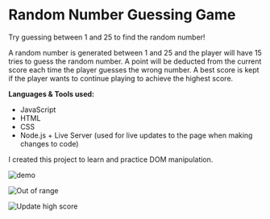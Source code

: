 # Random Number Guessing Game

Try guessing between 1 and 25 to find the random number! 

A random number is generated between 1 and 25 and the player will have 15 tries to guess the random number. A point will be deducted from the current score each time the player guesses the wrong number. A best score is kept if the player wants to continue playing to achieve the highest score.

**Languages & Tools used:**
* JavaScript
* HTML
* CSS
* Node.js + Live Server (used for live updates to the page when making changes to code)

I created this project to learn and practice DOM manipulation. 

![demo](https://user-images.githubusercontent.com/57569284/127246853-b18b3eb6-84b4-440d-b238-a84eaf0fa715.gif)

![Out of range](https://user-images.githubusercontent.com/57569284/127248522-f105971e-5dc6-4033-a402-f3d50f7bf0bb.gif)

![Update high score](https://user-images.githubusercontent.com/57569284/127248613-988a98f6-319e-4672-bbbd-bf968ae3887a.gif)
